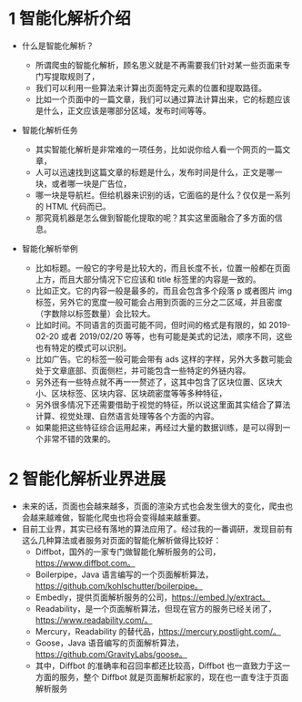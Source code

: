 # 1 智能化解析介绍
- 什么是智能化解析？
    - 所谓爬虫的智能化解析，顾名思义就是不再需要我们针对某一些页面来专门写提取规则了，
    - 我们可以利用一些算法来计算出页面特定元素的位置和提取路径。
    - 比如一个页面中的一篇文章，我们可以通过算法计算出来，它的标题应该是什么，正文应该是哪部分区域，发布时间等等。

- 智能化解析任务
    - 其实智能化解析是非常难的一项任务，比如说你给人看一个网页的一篇文章，
    - 人可以迅速找到这篇文章的标题是什么，发布时间是什么，正文是哪一块，或者哪一块是广告位，
    - 哪一块是导航栏。但给机器来识别的话，它面临的是什么？仅仅是一系列的 HTML 代码而已。
    - 那究竟机器是怎么做到智能化提取的呢？其实这里面融合了多方面的信息。

- 智能化解析举例
    - 比如标题。一般它的字号是比较大的，而且长度不长，位置一般都在页面上方，而且大部分情况下它应该和 title 标签里的内容是一致的。
    - 比如正文。它的内容一般是最多的，而且会包含多个段落 p 或者图片 img 标签，另外它的宽度一般可能会占用到页面的三分之二区域，并且密度（字数除以标签数量）会比较大。
    - 比如时间。不同语言的页面可能不同，但时间的格式是有限的，如 2019-02-20 或者 2019/02/20 等等，也有可能是美式的记法，顺序不同，这些也有特定的模式可以识别。
    - 比如广告。它的标签一般可能会带有 ads 这样的字样，另外大多数可能会处于文章底部、页面侧栏，并可能包含一些特定的外链内容。
    - 另外还有一些特点就不再一一赘述了，这其中包含了区块位置、区块大小、区块标签、区块内容、区块疏密度等等多种特征，
    - 另外很多情况下还需要借助于视觉的特征，所以说这里面其实结合了算法计算、视觉处理、自然语言处理等各个方面的内容。
    - 如果能把这些特征综合运用起来，再经过大量的数据训练，是可以得到一个非常不错的效果的。
    
# 2 智能化解析业界进展
- 未来的话，页面也会越来越多，页面的渲染方式也会发生很大的变化，爬虫也会越来越难做，智能化爬虫也将会变得越来越重要。
- 目前工业界，其实已经有落地的算法应用了。经过我的一番调研，发现目前有这么几种算法或者服务对页面的智能化解析做得比较好：
    - Diffbot，国外的一家专门做智能化解析服务的公司，https://www.diffbot.com。
    - Boilerpipe，Java 语言编写的一个页面解析算法，https://github.com/kohlschutter/boilerpipe。
    - Embedly，提供页面解析服务的公司，https://embed.ly/extract。
    - Readability，是一个页面解析算法，但现在官方的服务已经关闭了，https://www.readability.com/。
    - Mercury，Readability 的替代品，https://mercury.postlight.com/。
    - Goose，Java 语音编写的页面解析算法，https://github.com/GravityLabs/goose。
    - 其中，Diffbot 的准确率和召回率都还比较高，Diffbot 也一直致力于这一方面的服务，整个 Diffbot 就是页面解析起家的，现在也一直专注于页面解析服务